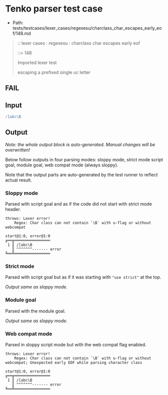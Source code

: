 # Tenko parser test case

- Path: tests/testcases/lexer_cases/regexesu/charclass_char_escapes_early_eof/148.md

> :: lexer cases : regexesu : charclass char escapes early eof
>
> ::> 148
>
> Imported lexer test
>
> escaping a prefixed single uc letter

## FAIL

## Input

`````js
/[abc\B
`````

## Output

_Note: the whole output block is auto-generated. Manual changes will be overwritten!_

Below follow outputs in four parsing modes: sloppy mode, strict mode script goal, module goal, web compat mode (always sloppy).

Note that the output parts are auto-generated by the test runner to reflect actual result.

### Sloppy mode

Parsed with script goal and as if the code did not start with strict mode header.

`````
throws: Lexer error!
    Regex: Char class can not contain `\B` with u-flag or without webcompat

start@1:0, error@1:0
╔══╦════════════════
 1 ║ /[abc\B
   ║ ^^^^^^^------- error
╚══╩════════════════

`````

### Strict mode

Parsed with script goal but as if it was starting with `"use strict"` at the top.

_Output same as sloppy mode._

### Module goal

Parsed with the module goal.

_Output same as sloppy mode._

### Web compat mode

Parsed in sloppy script mode but with the web compat flag enabled.

`````
throws: Lexer error!
    Regex: Char class can not contain `\B` with u-flag or without webcompat; Unexpected early EOF while parsing character class

start@1:0, error@1:0
╔══╦════════════════
 1 ║ /[abc\B
   ║ ^^^^^^^------- error
╚══╩════════════════

`````

